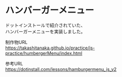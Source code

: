 # ハンバーガーメニュー

ドットインストールで紹介されていた、  
ハンバーガーメニューを実装しました。

制作物URL  
https://takashitanaka.github.io/practice/js-practice/humbergerMenu/index.html

参考URL  
https://dotinstall.com/lessons/hamburgermenu_js_v2